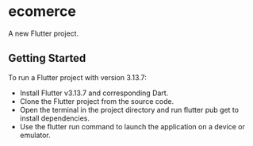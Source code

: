 # ecomerce
A new Flutter project.
## Getting Started
To run a Flutter project with version 3.13.7:
- Install Flutter v3.13.7 and corresponding Dart.
- Clone the Flutter project from the source code.
- Open the terminal in the project directory and run flutter pub get to install dependencies.
- Use the flutter run command to launch the application on a device or emulator.
